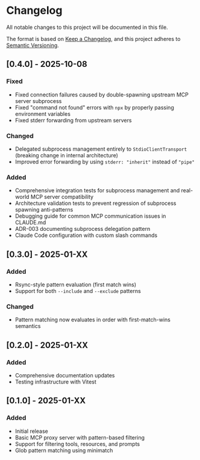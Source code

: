 # Changelog

All notable changes to this project will be documented in this file.

The format is based on [Keep a Changelog](https://keepachangelog.com/en/1.0.0/),
and this project adheres to [Semantic Versioning](https://semver.org/spec/v2.0.0.html).

## [0.4.0] - 2025-10-08

### Fixed
- Fixed connection failures caused by double-spawning upstream MCP server subprocess
- Fixed "command not found" errors with `npx` by properly passing environment variables
- Fixed stderr forwarding from upstream servers

### Changed
- Delegated subprocess management entirely to `StdioClientTransport` (breaking change in internal architecture)
- Improved error forwarding by using `stderr: "inherit"` instead of `"pipe"`

### Added
- Comprehensive integration tests for subprocess management and real-world MCP server compatibility
- Architecture validation tests to prevent regression of subprocess spawning anti-patterns
- Debugging guide for common MCP communication issues in CLAUDE.md
- ADR-003 documenting subprocess delegation pattern
- Claude Code configuration with custom slash commands

## [0.3.0] - 2025-01-XX

### Added
- Rsync-style pattern evaluation (first match wins)
- Support for both `--include` and `--exclude` patterns

### Changed
- Pattern matching now evaluates in order with first-match-wins semantics

## [0.2.0] - 2025-01-XX

### Added
- Comprehensive documentation updates
- Testing infrastructure with Vitest

## [0.1.0] - 2025-01-XX

### Added
- Initial release
- Basic MCP proxy server with pattern-based filtering
- Support for filtering tools, resources, and prompts
- Glob pattern matching using minimatch
